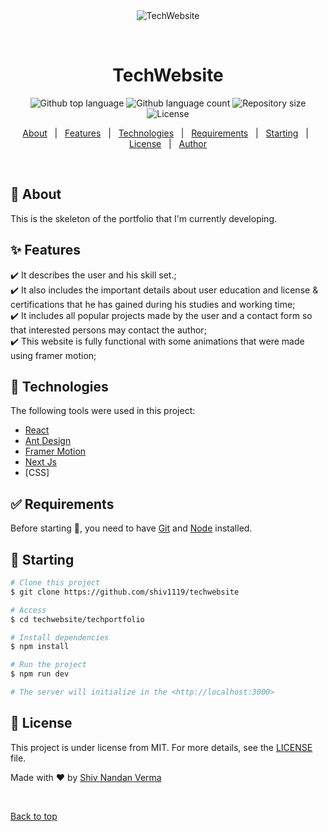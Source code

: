 <div align="center" id="top"> 
  <img src="./.github/app.gif" alt="TechWebsite" />

  &#xa0;

  <!-- <a href="https://techwebsite.netlify.app">Demo</a> -->
</div>

<h1 align="center">TechWebsite</h1>

<p align="center">
  <img alt="Github top language" src="https://img.shields.io/github/languages/top/shiv1119/techwebsite?color=56BEB8">

  <img alt="Github language count" src="https://img.shields.io/github/languages/count/shiv1119/techwebsite?color=56BEB8">

  <img alt="Repository size" src="https://img.shields.io/github/repo-size/shiv1119/techwebsite?color=56BEB8">

  <img alt="License" src="https://img.shields.io/github/license/shiv1119/techwebsite?color=56BEB8">

  <!-- <img alt="Github issues" src="https://img.shields.io/github/issues/{{YOUR_GITHUB_USERNAME}}/techwebsite?color=56BEB8" /> -->

  <!-- <img alt="Github forks" src="https://img.shields.io/github/forks/{{YOUR_GITHUB_USERNAME}}/techwebsite?color=56BEB8" /> -->

  <!-- <img alt="Github stars" src="https://img.shields.io/github/stars/{{YOUR_GITHUB_USERNAME}}/techwebsite?color=56BEB8" /> -->
</p>

<!-- Status -->

<!-- <h4 align="center"> 
	🚧  TechWebsite 🚀 Under construction...  🚧
</h4> 

<hr> -->

<p align="center">
  <a href="#dart-about">About</a> &#xa0; | &#xa0; 
  <a href="#sparkles-features">Features</a> &#xa0; | &#xa0;
  <a href="#rocket-technologies">Technologies</a> &#xa0; | &#xa0;
  <a href="#white_check_mark-requirements">Requirements</a> &#xa0; | &#xa0;
  <a href="#checkered_flag-starting">Starting</a> &#xa0; | &#xa0;
  <a href="#memo-license">License</a> &#xa0; | &#xa0;
  <a href="https://github.com/shiv1119" target="_blank">Author</a>
</p>

<br>

## :dart: About ##

This is the skeleton of the portfolio that I'm currently developing.

## :sparkles: Features ##

:heavy_check_mark: It describes the user and his skill set.;\
:heavy_check_mark: It also includes the important details about user education and license & certifications that he has gained during his studies and working time;\
:heavy_check_mark: It includes all popular projects made by the user and a contact form so that interested persons may contact the author;\
:heavy_check_mark: This website is fully functional with some animations that were made using framer motion;

## :rocket: Technologies ##

The following tools were used in this project:


- [React](https://pt-br.reactjs.org/)
- [Ant Design](https://ant.design/)
- [Framer Motion](https://www.framer.com/motion/)
- [Next Js](https://nextjs.org/)
- [CSS]




## :white_check_mark: Requirements ##

Before starting :checkered_flag:, you need to have [Git](https://git-scm.com) and [Node](https://nodejs.org/en/) installed.

## :checkered_flag: Starting ##

```bash
# Clone this project
$ git clone https://github.com/shiv1119/techwebsite

# Access
$ cd techwebsite/techportfolio

# Install dependencies
$ npm install

# Run the project
$ npm run dev

# The server will initialize in the <http://localhost:3000>
```

## :memo: License ##

This project is under license from MIT. For more details, see the [LICENSE](LICENSE.md) file.


Made with :heart: by <a href="https://github.com/shiv1119" target="_blank">Shiv Nandan Verma</a>

&#xa0;

<a href="#top">Back to top</a>
